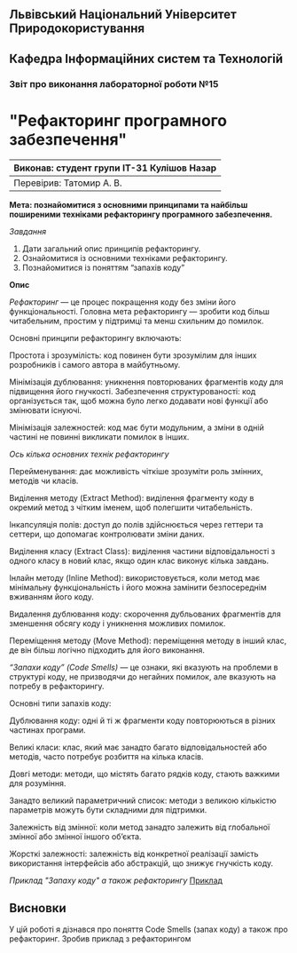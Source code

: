 ## Львівський Національний Університет Природокористування
## Кафедра Інформаційних систем та Технологій



### Звіт про виконання лабораторної роботи №15
# "Рефакторинг програмного забезпечення"



| Виконав: студент групи ІТ-31 Кулішов Назар     |
|----------------------------------------------|
| Перевірив: Татомир А. В.     |



**Мета: познайомитися з основними принципами та найбільш
поширеними техніками рефакторингу програмного забезпечення.**

*Завдання*

1. Дати загальний опис принципів рефакторингу.
2. Ознайомитися із основними техніками рефакторингу.
3. Познайомитися із поняттям “запахів коду”

**Опис**

*Рефакторинг* — це процес покращення коду без зміни його функціональності. Головна мета рефакторингу — зробити код більш читабельним, простим у підтримці та менш схильним до помилок. 

Основні принципи рефакторингу включають:

Простота і зрозумілість: код повинен бути зрозумілим для інших розробників і самого автора в майбутньому.

Мінімізація дублювання: уникнення повторюваних фрагментів коду для підвищення його гнучкості.
Забезпечення структурованості: код організується так, щоб можна було легко додавати нові функції або змінювати існуючі.

Мінімізація залежностей: код має бути модульним, а зміни в одній частині не повинні викликати помилок в інших.

*Ось кілька основних технік рефакторингу*

Перейменування: дає можливість чіткіше зрозуміти роль змінних, методів чи класів.

Виділення методу (Extract Method): виділення фрагменту коду в окремий метод з чітким іменем, щоб полегшити читабельність.

Інкапcуляція полів: доступ до полів здійснюється через геттери та сеттери, що допомагає контролювати зміни даних.

Виділення класу (Extract Class): виділення частини відповідальності з одного класу в новий клас, якщо один клас виконує кілька завдань.

Інлайн методу (Inline Method): використовується, коли метод має мінімальну функціональність і його можна замінити безпосереднім вживанням його коду.

Видалення дублювання коду: скорочення дубльованих фрагментів для зменшення обсягу коду і уникнення можливих помилок.

Переміщення методу (Move Method): переміщення методу в інший клас, де він більш логічно підходить для його виконання.


*“Запахи коду”* *(Code Smells)* — це ознаки, які вказують на проблеми в структурі коду, не призводячи до негайних помилок, але вказують на потребу в рефакторингу. 

Основні типи запахів коду:

Дублювання коду: одні й ті ж фрагменти коду повторюються в різних частинах програми.

Великі класи: клас, який має занадто багато відповідальностей або методів, часто потребує розбиття на кілька класів.

Довгі методи: методи, що містять багато рядків коду, стають важкими для розуміння.

Занадто великий параметричний список: методи з великою кількістю параметрів можуть бути складними для підтримки.

Залежність від змінної: коли метод занадто залежить від глобальної змінної або змінної іншого об’єкта.

Жорсткі залежності: залежність від конкретної реалізації замість використання інтерфейсів або абстракцій, що знижує гнучкість коду.


 *Приклад "Запаху коду" а також рефакторингу*  [Приклад](./1.py)


 
## Висновки
У цій роботі я дізнався про поняття Code Smells (запах коду) а також про рефакторинг. Зробив приклад з рефакторингом 
